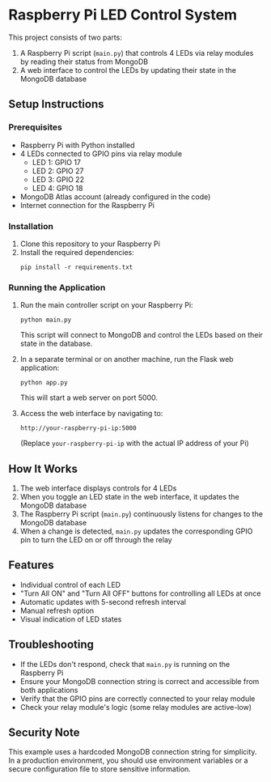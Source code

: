 # Raspberry Pi LED Control System

This project consists of two parts:
1. A Raspberry Pi script (`main.py`) that controls 4 LEDs via relay modules by reading their status from MongoDB
2. A web interface to control the LEDs by updating their state in the MongoDB database

## Setup Instructions

### Prerequisites
- Raspberry Pi with Python installed
- 4 LEDs connected to GPIO pins via relay module
  - LED 1: GPIO 17
  - LED 2: GPIO 27
  - LED 3: GPIO 22
  - LED 4: GPIO 18
- MongoDB Atlas account (already configured in the code)
- Internet connection for the Raspberry Pi

### Installation

1. Clone this repository to your Raspberry Pi
2. Install the required dependencies:
   ```
   pip install -r requirements.txt
   ```

### Running the Application

1. Run the main controller script on your Raspberry Pi:
   ```
   python main.py
   ```
   This script will connect to MongoDB and control the LEDs based on their state in the database.

2. In a separate terminal or on another machine, run the Flask web application:
   ```
   python app.py
   ```
   This will start a web server on port 5000.

3. Access the web interface by navigating to:
   ```
   http://your-raspberry-pi-ip:5000
   ```
   (Replace `your-raspberry-pi-ip` with the actual IP address of your Pi)

## How It Works

1. The web interface displays controls for 4 LEDs
2. When you toggle an LED state in the web interface, it updates the MongoDB database
3. The Raspberry Pi script (`main.py`) continuously listens for changes to the MongoDB database
4. When a change is detected, `main.py` updates the corresponding GPIO pin to turn the LED on or off through the relay

## Features

- Individual control of each LED
- "Turn All ON" and "Turn All OFF" buttons for controlling all LEDs at once
- Automatic updates with 5-second refresh interval
- Manual refresh option
- Visual indication of LED states

## Troubleshooting

- If the LEDs don't respond, check that `main.py` is running on the Raspberry Pi
- Ensure your MongoDB connection string is correct and accessible from both applications
- Verify that the GPIO pins are correctly connected to your relay module
- Check your relay module's logic (some relay modules are active-low)

## Security Note

This example uses a hardcoded MongoDB connection string for simplicity. In a production environment, you should use environment variables or a secure configuration file to store sensitive information. 